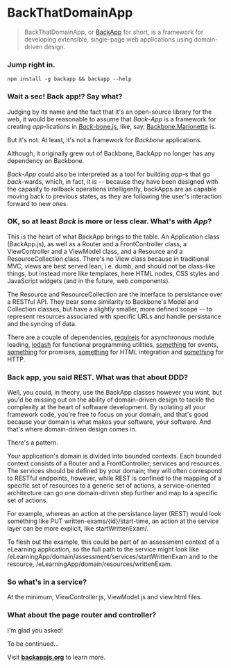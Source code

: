 BackThatDomainApp
================================================
> BackThatDomainApp, or [BackApp](http://toomanydaves.github.io/backapp) for short, is a framework for developing extensible, single-page web applications using domain-driven design.

### Jump right in. ###
`npm install -g backapp && backapp --help`

### Wait a sec! Back app!? Say what? ###
Judging by its name and the fact that it's an open-source library for the web, it would be reasonable to assume that *Back*-*App* is a framework for creating *app*-lications in [*Back*-bone.js](http://backbonejs.org), like, say, [Backbone.Marionette](http://) is.

But it's not. At least, it's not a framework for *Backbone* applications.

Although, it originally grew out of Backbone, BackApp no longer has any dependency on Backbone.

*Back*-*App* could also be interpreted as a tool for building *app*-s that go *back*-wards, which, in fact, it is -- because they have been designed with the capasity to rollback operations intelligently, backApps are as capable moving back to previous states, as they are following the user's interaction forward to new ones.

### OK, so at least *Back* is more or less clear. What's with *App*? ###
This is the heart of what BackApp brings to the table. An Application class (BackApp.js), as well as a Router and a FrontController class, a ViewController and a ViewModel class, and a Resource and a ResourceCollection class.
There's no View class because in traditional MVC, views are best served lean, i.e. dumb, and should not be class-like things, but instead more like templates, here HTML nodes, CSS styles and JavaScript widgets (and in the future, web components).

The Resource and ResourceCollection are the interface to persistance over a RESTful API. They bear some similarity to Backbone's Model and Collection classes, but have a slightly smaller, more defined scope -- to represent resources associated with specific URLs and handle persistance and the syncing of data.

There are a couple of dependencies, [requirejs](http://) for asynchronous module loading, [lodash](http://) for functional programming utilities, [something](http://) for events, [something](http://) for promises, [something](http://) for HTML integration and [something](http://) for HTTP.

### Back app, you said REST. What was that about DDD? ###
Well, you could, in theory, use the BackApp classes however you want, but you'd be missing out on the ability of domain-driven design to tackle the complexity at the heart of software development. By isolating all your framework code, you're free to focus on your domain, and that's good because your domain is what makes your software, your software. And that's where domain-driven design comes in.

There's a pattern.

Your application's domain is divided into bounded contexts. Each bounded context consists of a Router and a FrontController, services and resources. The services should be defined by your domain; they will often correspond to RESTful endpoints, however, while REST is confined to the mapping of a specific set of resources to a generic set of actions, a service-oriented architecture can go one domain-driven step further and map to a specific set of actions.

For example, whereas an action at the persistance layer (REST) would look something like PUT written-exams/{id}/start-time, an action at the service layer can be more explicit, like startWrittenExam/.

To flesh out the example, this could be part of an assessment context of a eLearning application, so the full path to the service might look like /eLearningApp/domain/assessment/services/startWrittenExam and to the resource, /eLearningApp/domain/resources/writtenExam.

### So what's in a service? ###
At the minimum, ViewController.js, ViewModel.js and view.html files.

### What about the page router and controller? ###
I'm glad you asked!

To be continued...

Visit **[backappjs.org](http://backappjs.org)** to learn more.
